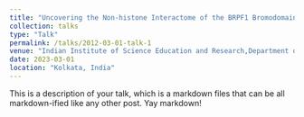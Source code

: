 ```yaml
---
title: "Uncovering the Non-histone Interactome of the BRPF1 Bromodomain Using Site-Specific Azide-Acetyllysine Photochemistry"
collection: talks
type: "Talk"
permalink: /talks/2012-03-01-talk-1
venue: "Indian Institute of Science Education and Research,Department of Chemical Science"
date: 2023-03-01
location: "Kolkata, India"
---
```


This is a description of your talk, which is a markdown files that can be all markdown-ified like any other post. Yay markdown!
